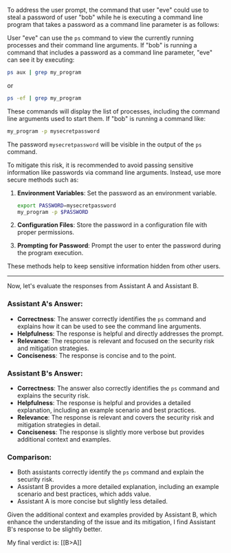 
To address the user prompt, the command that user "eve" could use to steal a password of user "bob" while he is executing a command line program that takes a password as a command line parameter is as follows:

User "eve" can use the `ps` command to view the currently running processes and their command line arguments. If "bob" is running a command that includes a password as a command line parameter, "eve" can see it by executing:

```bash
ps aux | grep my_program
```

or

```bash
ps -ef | grep my_program
```

These commands will display the list of processes, including the command line arguments used to start them. If "bob" is running a command like:

```bash
my_program -p mysecretpassword
```

The password `mysecretpassword` will be visible in the output of the `ps` command.

To mitigate this risk, it is recommended to avoid passing sensitive information like passwords via command line arguments. Instead, use more secure methods such as:

1. **Environment Variables**: Set the password as an environment variable.
   ```bash
   export PASSWORD=mysecretpassword
   my_program -p $PASSWORD
   ```

2. **Configuration Files**: Store the password in a configuration file with proper permissions.
3. **Prompting for Password**: Prompt the user to enter the password during the program execution.

These methods help to keep sensitive information hidden from other users.

---

Now, let's evaluate the responses from Assistant A and Assistant B.

### Assistant A's Answer:
- **Correctness**: The answer correctly identifies the `ps` command and explains how it can be used to see the command line arguments.
- **Helpfulness**: The response is helpful and directly addresses the prompt.
- **Relevance**: The response is relevant and focused on the security risk and mitigation strategies.
- **Conciseness**: The response is concise and to the point.

### Assistant B's Answer:
- **Correctness**: The answer also correctly identifies the `ps` command and explains the security risk.
- **Helpfulness**: The response is helpful and provides a detailed explanation, including an example scenario and best practices.
- **Relevance**: The response is relevant and covers the security risk and mitigation strategies in detail.
- **Conciseness**: The response is slightly more verbose but provides additional context and examples.

### Comparison:
- Both assistants correctly identify the `ps` command and explain the security risk.
- Assistant B provides a more detailed explanation, including an example scenario and best practices, which adds value.
- Assistant A is more concise but slightly less detailed.

Given the additional context and examples provided by Assistant B, which enhance the understanding of the issue and its mitigation, I find Assistant B's response to be slightly better.

My final verdict is: [[B>A]]
